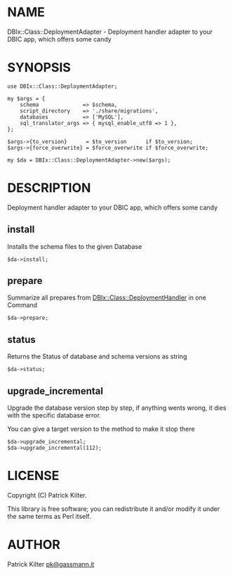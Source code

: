 # NAME

DBIx::Class::DeploymentAdapter - Deployment handler adapter to your DBIC app, which offers some candy

# SYNOPSIS

    use DBIx::Class::DeploymentAdapter;

    my $args = {
        schema              => $schema,
        script_directory    => './share/migrations',
        databases           => ['MySQL'],
        sql_translator_args => { mysql_enable_utf8 => 1 },
    };

    $args->{to_version}      = $to_version      if $to_version;
    $args->{force_overwrite} = $force_overwrite if $force_overwrite;

    my $da = DBIx::Class::DeploymentAdapter->new($args);

# DESCRIPTION

Deployment handler adapter to your DBIC app, which offers some candy

## install

Installs the schema files to the given Database

    $da->install;

## prepare

Summarize all prepares from [DBIx::Class::DeploymentHandler](https://metacpan.org/pod/DBIx::Class::DeploymentHandler) in one Command

    $da->prepare;

## status

Returns the Status of database and schema versions as string

    $da->status;

## upgrade\_incremental

Upgrade the database version step by step, if anything wents wrong, it dies with the specific database error.

You can give a target version to the method to make it stop there

    $da->upgrade_incremental;
    $da->upgrade_incremental(112);

# LICENSE

Copyright (C) Patrick Kilter.

This library is free software; you can redistribute it and/or modify
it under the same terms as Perl itself.

# AUTHOR

Patrick Kilter <pk@gassmann.it>
